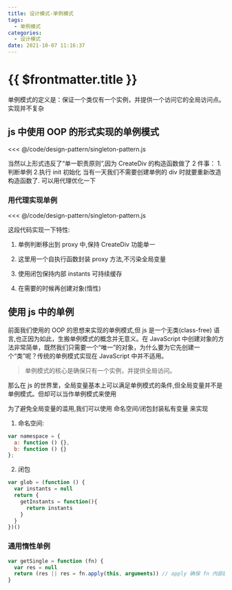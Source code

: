 ```yaml
---
title: 设计模式-单例模式
tags:
  - 单例模式
categories:
  - 设计模式
date: 2021-10-07 11:16:37
---
```


# {{ $frontmatter.title }}

单例模式的定义是：保证一个类仅有一个实例，并提供一个访问它的全局访问点。实现并不复杂

<!-- more -->

## js 中使用 OOP 的形式实现的单例模式

<!-- {% include_code from:1 to:25 lang:javascript design-pattern/singleton-pattern.js %} -->

<<< @/code/design-pattern/singleton-pattern.js

当然以上形式违反了“单一职责原则”,因为 CreateDiv 的构造函数做了 2 件事： 1.判断单例 2.执行 init 初始化
当有一天我们不需要创建单例的 div 时就要重新改造构造函数了. 可以用代理优化一下

### 用代理实现单例

<<< @/code/design-pattern/singleton-pattern.js

<!-- {% include_code from:26 to:53 lang:javascript design-pattern/singleton-pattern.js %} -->

这段代码实现一下特性:

1. 单例判断移出到 proxy 中,保持 CreateDiv 功能单一

2. 这里用一个自执行函数封装 proxy 方法,不污染全局变量

3. 使用闭包保持内部 instants 可持续缓存

4. 在需要的时候再创建对象(惰性)

## 使用 js 中的单例

前面我们使用的 OOP 的思想来实现的单例模式,但 js 是一个无类(class-free) 语言,也正因为如此，生搬单例模式的概念并无意义。在 JavaScript 中创建对象的方法非常简单，既然我们只需要一个“唯一”的对象，为什么要为它先创建一个“类”呢？传统的单例模式实现在 JavaScript 中并不适用。

> 单例模式的核心是确保只有一个实例，并提供全局访问。

那么在 js 的世界里，全局变量基本上可以满足单例模式的条件,但全局变量并不是单例模式。但却可以当作单例模式来使用

为了避免全局变量的滥用,我们可以使用 命名空间/闭包封装私有变量 来实现

1. 命名空间:

```js
var namespace = {
  a: function () {},
  b: function () {}
};
```

2. 闭包

```js
var glob = (function () {
  var instants = null
  return {
    getInstants = function(){
      return instants
    }
  }
})()
```

### 通用惰性单例

```js
var getSingle = function (fn) {
  var res = null
  return (res || res = fn.apply(this, arguments)) // apply 确保 fn 内部能访问到全局对象 windows
}
```
